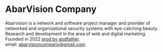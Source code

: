 # AbarVision Company 
Abarvision is a network and software project manager and provider of networked and organizational security systems with eye-catching beauty.<br>
Research and development in the area of ​​web and digital marketing.<br>
Founded in 2022 <a href="https://github.com/abarmhd/">prod by godfather</a>.<br>
email: <a href="mailto:abarvisioncompany@gmail.com">abarvisioncompany@gmail.com</a>.

<!---
AbarVision/AbarVision is a ✨ special ✨ repository because its `README.md` (this file) appears on your GitHub profile.
You can click the Preview link to take a look at your changes.
--->
